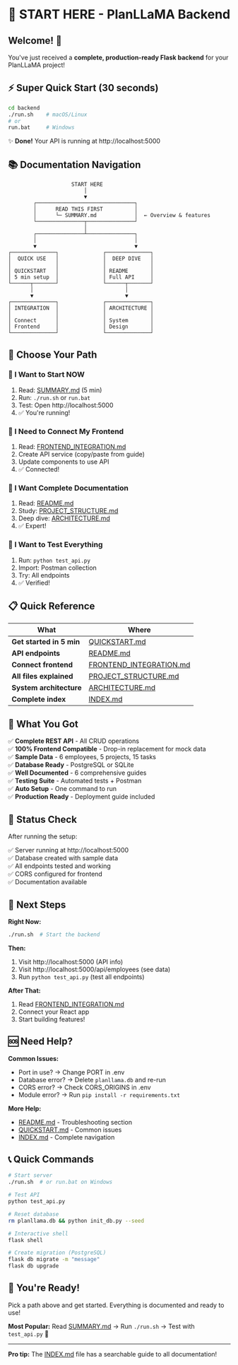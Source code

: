 # 🎯 START HERE - PlanLLaMA Backend

## Welcome! 👋

You've just received a **complete, production-ready Flask backend** for your PlanLLaMA project!

## ⚡ Super Quick Start (30 seconds)

```bash
cd backend
./run.sh    # macOS/Linux
# or
run.bat     # Windows
```

✨ **Done!** Your API is running at http://localhost:5000

## 📚 Documentation Navigation

```
                    START HERE
                        │
                        ▼
        ┌───────────────────────────────┐
        │      READ THIS FIRST          │
        │      └─ SUMMARY.md            │  ← Overview & features
        └───────────────┬───────────────┘
                        │
        ┌───────────────┴───────────────┐
        │                               │
        ▼                               ▼
┌──────────────┐              ┌──────────────┐
│  QUICK USE   │              │  DEEP DIVE   │
│              │              │              │
│ QUICKSTART   │              │ README       │
│ 5 min setup  │              │ Full API     │
└──────┬───────┘              └──────┬───────┘
       │                             │
       ▼                             ▼
┌──────────────┐              ┌──────────────┐
│ INTEGRATION  │              │ ARCHITECTURE │
│              │              │              │
│ Connect      │              │ System       │
│ Frontend     │              │ Design       │
└──────────────┘              └──────────────┘
```

## 🎯 Choose Your Path

### 🚀 I Want to Start NOW
1. Read: [SUMMARY.md](SUMMARY.md) (5 min)
2. Run: `./run.sh` or `run.bat`
3. Test: Open http://localhost:5000
4. ✅ You're running!

### 🔌 I Need to Connect My Frontend
1. Read: [FRONTEND_INTEGRATION.md](FRONTEND_INTEGRATION.md)
2. Create API service (copy/paste from guide)
3. Update components to use API
4. ✅ Connected!

### 📖 I Want Complete Documentation
1. Read: [README.md](README.md)
2. Study: [PROJECT_STRUCTURE.md](PROJECT_STRUCTURE.md)
3. Deep dive: [ARCHITECTURE.md](ARCHITECTURE.md)
4. ✅ Expert!

### 🧪 I Want to Test Everything
1. Run: `python test_api.py`
2. Import: Postman collection
3. Try: All endpoints
4. ✅ Verified!

## 📋 Quick Reference

| What | Where |
|------|-------|
| **Get started in 5 min** | [QUICKSTART.md](QUICKSTART.md) |
| **API endpoints** | [README.md](README.md) |
| **Connect frontend** | [FRONTEND_INTEGRATION.md](FRONTEND_INTEGRATION.md) |
| **All files explained** | [PROJECT_STRUCTURE.md](PROJECT_STRUCTURE.md) |
| **System architecture** | [ARCHITECTURE.md](ARCHITECTURE.md) |
| **Complete index** | [INDEX.md](INDEX.md) |

## 🎁 What You Got

✅ **Complete REST API** - All CRUD operations  
✅ **100% Frontend Compatible** - Drop-in replacement for mock data  
✅ **Sample Data** - 6 employees, 5 projects, 15 tasks  
✅ **Database Ready** - PostgreSQL or SQLite  
✅ **Well Documented** - 6 comprehensive guides  
✅ **Testing Suite** - Automated tests + Postman  
✅ **Auto Setup** - One command to run  
✅ **Production Ready** - Deployment guide included  

## 🚦 Status Check

After running the setup:

✅ Server running at http://localhost:5000  
✅ Database created with sample data  
✅ All endpoints tested and working  
✅ CORS configured for frontend  
✅ Documentation available  

## 🎯 Next Steps

**Right Now:**
```bash
./run.sh  # Start the backend
```

**Then:**
1. Visit http://localhost:5000 (API info)
2. Visit http://localhost:5000/api/employees (see data)
3. Run `python test_api.py` (test all endpoints)

**After That:**
1. Read [FRONTEND_INTEGRATION.md](FRONTEND_INTEGRATION.md)
2. Connect your React app
3. Start building features!

## 🆘 Need Help?

**Common Issues:**
- Port in use? → Change PORT in .env
- Database error? → Delete `planllama.db` and re-run
- CORS error? → Check CORS_ORIGINS in .env
- Module error? → Run `pip install -r requirements.txt`

**More Help:**
- [README.md](README.md) - Troubleshooting section
- [QUICKSTART.md](QUICKSTART.md) - Common issues
- [INDEX.md](INDEX.md) - Complete navigation

## 📞 Quick Commands

```bash
# Start server
./run.sh  # or run.bat on Windows

# Test API
python test_api.py

# Reset database
rm planllama.db && python init_db.py --seed

# Interactive shell
flask shell

# Create migration (PostgreSQL)
flask db migrate -m "message"
flask db upgrade
```

## 🎉 You're Ready!

Pick a path above and get started. Everything is documented and ready to use!

**Most Popular:** Read [SUMMARY.md](SUMMARY.md) → Run `./run.sh` → Test with `test_api.py` 🚀

---

**Pro tip:** The [INDEX.md](INDEX.md) file has a searchable guide to all documentation!

